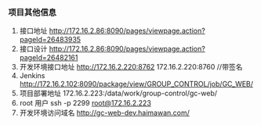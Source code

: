 ### 项目其他信息

  1. 接口地址 http://172.16.2.86:8090/pages/viewpage.action?pageId=26483935
  2. 接口设计 http://172.16.2.86:8090/pages/viewpage.action?pageId=26482161
  3. 开发环境接口地址 http://172.16.2.220:8762 172.16.2.220:8760 //带签名
  4. Jenkins http://172.16.2.102:8090/package/view/GROUP_CONTROL/job/GC_WEB/
  5. 项目部署地址 172.16.2.223:/data/work/group-control/gc-web/
  6. root 用户 ssh -p 2299 root@172.16.2.223
  7. 开发环境访问域名 http://gc-web-dev.haimawan.com/